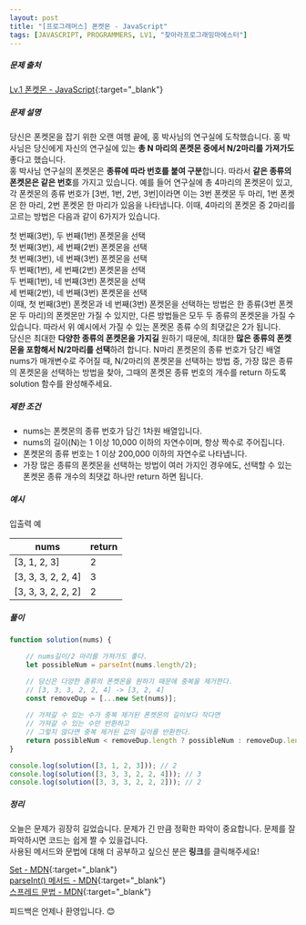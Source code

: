 ```yaml
---
layout: post
title: "[프로그래머스] 폰켓몬 - JavaScript"
tags: [JAVASCRIPT, PROGRAMMERS, LV1, "찾아라프로그래밍마에스터"]
---
```

##### 문제 출처
[Lv.1 폰켓몬 - JavaScript](https://programmers.co.kr/learn/courses/30/lessons/1845?language=javascript){:target="_blank"}

##### 문제 설명
당신은 폰켓몬을 잡기 위한 오랜 여행 끝에, 홍 박사님의 연구실에 도착했습니다. 홍 박사님은 당신에게 자신의 연구실에 있는 **총 N 마리의 폰켓몬 중에서 N/2마리를 가져가도** 좋다고 했습니다.<br />
홍 박사님 연구실의 폰켓몬은 **종류에 따라 번호를 붙여 구분**합니다. 따라서 **같은 종류의 폰켓몬은 같은 번호**를 가지고 있습니다. 예를 들어 연구실에 총 4마리의 폰켓몬이 있고, 각 폰켓몬의 종류 번호가 [3번, 1번, 2번, 3번]이라면 이는 3번 폰켓몬 두 마리, 1번 폰켓몬 한 마리, 2번 폰켓몬 한 마리가 있음을 나타냅니다. 이때, 4마리의 폰켓몬 중 2마리를 고르는 방법은 다음과 같이 6가지가 있습니다.<br />

첫 번째(3번), 두 번째(1번) 폰켓몬을 선택<br />
첫 번째(3번), 세 번째(2번) 폰켓몬을 선택<br />
첫 번째(3번), 네 번째(3번) 폰켓몬을 선택<br />
두 번째(1번), 세 번째(2번) 폰켓몬을 선택<br />
두 번째(1번), 네 번째(3번) 폰켓몬을 선택<br />
세 번째(2번), 네 번째(3번) 폰켓몬을 선택<br />
이때, 첫 번째(3번) 폰켓몬과 네 번째(3번) 폰켓몬을 선택하는 방법은 한 종류(3번 폰켓몬 두 마리)의 폰켓몬만 가질 수 있지만, 다른 방법들은 모두 두 종류의 폰켓몬을 가질 수 있습니다. 따라서 위 예시에서 가질 수 있는 폰켓몬 종류 수의 최댓값은 2가 됩니다.<br />
당신은 최대한 **다양한 종류의 폰켓몬을 가지길** 원하기 때문에, 최대한 **많은 종류의 폰켓몬을 포함해서 N/2마리를 선택**하려 합니다. N마리 폰켓몬의 종류 번호가 담긴 배열 nums가 매개변수로 주어질 때, N/2마리의 폰켓몬을 선택하는 방법 중, 가장 많은 종류의 폰켓몬을 선택하는 방법을 찾아, 그때의 폰켓몬 종류 번호의 개수를 return 하도록 solution 함수를 완성해주세요.

##### 제한 조건
* nums는 폰켓몬의 종류 번호가 담긴 1차원 배열입니다.
* nums의 길이(N)는 1 이상 10,000 이하의 자연수이며, 항상 짝수로 주어집니다.
* 폰켓몬의 종류 번호는 1 이상 200,000 이하의 자연수로 나타냅니다.
* 가장 많은 종류의 폰켓몬을 선택하는 방법이 여러 가지인 경우에도, 선택할 수 있는 폰켓몬 종류 개수의 최댓값 하나만 return 하면 됩니다.


##### 예시
입출력 예

|nums|return|
|---|---|
|[3, 1, 2, 3]|2|
|[3, 3, 3, 2, 2, 4]|3|
|[3, 3, 3, 2, 2, 2]|2|


##### 풀이
```javascript
function solution(nums) {

    // nums길이/2 마리를 가져가도 좋다.
    let possibleNum = parseInt(nums.length/2);

    // 당신은 다양한 종류의 폰켓몬을 원하기 때문에 중복을 제거한다.
    // [3, 3, 3, 2, 2, 4] -> [3, 2, 4]
    const removeDup = [...new Set(nums)];
    
    // 가져갈 수 있는 수가 중복 제거된 폰켓몬의 길이보다 작다면
    // 가져갈 수 있는 수만 반환하고
    // 그렇지 않다면 중복 제거된 값의 길이를 반환한다.
    return possibleNum < removeDup.length ? possibleNum : removeDup.length;
}

console.log(solution([3, 1, 2, 3])); // 2
console.log(solution([3, 3, 3, 2, 2, 4])); // 3
console.log(solution([3, 3, 3, 2, 2, 2])); // 2
```

##### 정리
오늘은 문제가 굉장히 길었습니다. 문제가 긴 만큼 정확한 파악이 중요합니다. 문제를 잘 파악하시면 코드는 쉽게 짤 수 있을겁니다.<br />
사용된 메서드와 문법에 대해 더 공부하고 싶으신 분은 **링크**를 클릭해주세요!

[Set - MDN](https://developer.mozilla.org/ko/docs/Web/JavaScript/Reference/Global_Objects/Set){:target="_blank"}<br />
[parseInt() 메서드 - MDN](https://developer.mozilla.org/ko/docs/Web/JavaScript/Reference/Global_Objects/parseInt){:target="_blank"}<br />
[스프레드 문법 - MDN](https://developer.mozilla.org/ko/docs/Web/JavaScript/Reference/Operators/Spread_syntax){:target="_blank"}


피드백은 언제나 환영입니다. 😊
